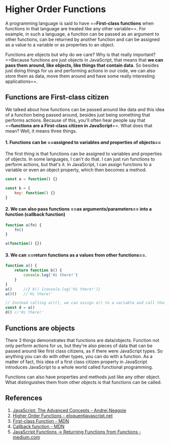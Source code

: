 # Higher Order Functions

A programming language is said to have ==**First-class functions** when functions in that language are treated like any other variable==. For example, in such a language, a function can be passed as an argument to other functions, can be returned by another function and can be assigned as a value to a variable or as properties to an object.

Functions are objects but why do we care? Why is that really important? ==Because functions are just objects in JavaScript, that means that **we can pass them around, like objects, like things that contain data**. So besides just doing things for us and performing actions in our code, we can also store them as data, move them around and have some really interesting applications==.

## Functions are First-class citizen

We talked about how functions can be passed around like data and this idea of a function being passed around, besides just being something that performs actions. Because of this, you'll often hear people say that ==**functions are a First-class citizen in JavaScript**==. What does that mean? Well, it means three things.

#### 1. Functions can be ==assigned to variables _and_ properties of objects==

The first thing is that functions can be assigned to variables and properties of objects. In some languages, I can't do that. I can just run functions to perform actions, but that's it. In JavaScript, I can assign functions to a variable or even an object property, which then becomes a method.

```js
const a = function() {}

const b = {
    key: function() {}
}
```

#### 2. We can also pass functions ==as arguments/parameters== into a function (callback function)

```js
function a(fn) {
    fn()
}

a(function() {})
```

#### 3. We can ==return functions as a values from other functions==.

```js
function a() {
    return function b() {
        console.log('Hi there!')
    }
}
a()		//ƒ b() {console.log('Hi there!')}
a()()	//'Hi there!'

// Instead calling a()(), we can assign a() to a variable and call that variable
const d = a()
d()	//'Hi there!'
```

## Functions are objects

There 3 things demonstrates that functions are data/objects. Function not only perform actions for us, but they're also pieces of data that can be passed around like first class citizens, as if there were JavaScript types. So anything you can do with other types, you can do with a function. As a matter of fact, this idea of a first class citizen property in JavaScript introduces JavaScript to a whole world called functional programming.

Functions can also have properties and methods just like any other object. What distinguishes them from other objects is that functions can be called.

## References

1. [JavaScript: The Advanced Concepts - Andrei Neagoie](https://www.udemy.com/course/advanced-javascript-concepts/)
1. [Higher Order Functions - eloquentjavascript.net](https://eloquentjavascript.net/05_higher_order.html)
1. [First-class Function - MDN](https://developer.mozilla.org/en-US/docs/Glossary/First-class_Function)
1. [Callback function - MDN](https://developer.mozilla.org/en-US/docs/Glossary/Callback_function)
1. [JavaScript Functions → Returning Functions from Functions - medium.com](https://medium.com/@iampika/part-6-javascript-functions-returning-functions-from-functions-429a3d9a55d1)